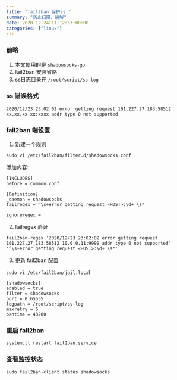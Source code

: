 ```yaml
---
title: "fail2ban 保护ss "
summary: "防止扫描、破解"
date: 2020-12-24T11:12:53+08:00
categories: ["linux"]
---
```


### 前略

1. 本文使用的是 `shadowsocks-go`
2. fail2ban 安装省略
3. ss日志目录在 `/root/script/ss-log`

### ss 错误格式 
`2020/12/23 23:02:02 error getting request 101.227.27.183:58512 xx.xx.xx.xx:xxxx addr type 0 not supported`

### fail2ban 端设置

1. 新建一个规则

```
sudo vi /etc/fail2ban/filter.d/shadowsocks.conf
```

添加内容:
```
[INCLUDES]
before = common.conf

[Definition]
_daemon = shadowsocks
failregex = ^\s+error getting request <HOST>:\d+ \s*

ignoreregex =
```


2. failregex 验证
```
fail2ban-regex '2020/12/23 23:02:02 error getting request 101.227.27.183:58512 10.0.0.11:9999 addr type 0 not supported' '^\s+error getting request <HOST>:\d+ \s*' 
```

3. 更新 fail2ban 配置

`sudo vi /etc/fail2ban/jail.loca`l

```
[shadowsocks]
enabled = true
filter = shadowsocks
port = 0:65535
logpath = /root/script/ss-log
maxretry = 5
bantime = 43200
```

### 重启 fail2ban

`systemctl restart fail2ban.service`

### 查看监控状态

`sudo fail2ban-client status shadowsocks`
















